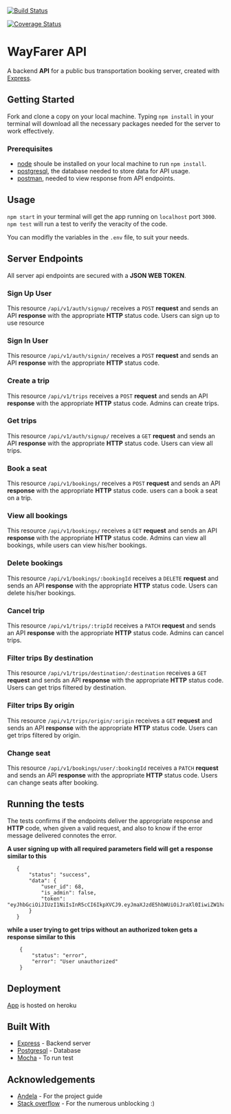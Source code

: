 [![Build Status](https://travis-ci.com/Kaytbode/wayFarer.svg?branch=master)](https://travis-ci.com/Kaytbode/wayFarer)

[![Coverage Status](https://coveralls.io/repos/github/Kaytbode/wayFarer/badge.svg?branch=master)](https://coveralls.io/github/Kaytbode/wayFarer?branch=master)

# WayFarer API
A backend **API** for a public bus transportation booking server, created with 
[Express](https://expressjs.com/).

## Getting Started
Fork and clone a copy on your local machine. Typing `npm install` in your terminal will
download all the necessary packages needed for the server to work effectively.

### Prerequisites
+ [node](https://nodejs.org/en/) shoule be installed on your local machine to run `npm install`.
+ [postgresql](https://www.postgresql.org/download/), the database needed to store data for API usage.
+ [postman](https://www.getpostman.com/), needed to view response from API endpoints.

## Usage
`npm start` in your terminal will get the app running on `localhost` port `3000`.
`npm test` will run a test to verify the veracity of the code.

You can modifly the variables in the `.env` file, to suit your needs.

## Server Endpoints
All server api endpoints are secured with a **JSON WEB TOKEN**.
### Sign Up User
This resource `/api/v1/auth/signup/` receives a `POST` **request** and sends an API **response** with the appropriate **HTTP** status code. Users can sign up to use resource
### Sign In User
This resource `/api/v1/auth/signin/` receives a `POST` **request** and sends an API **response** with the appropriate **HTTP** status code.  
### Create a trip
This resource `/api/v1/trips` receives a `POST` **request** and sends an API **response** with the appropriate **HTTP** status code. Admins can create trips.
### Get trips
This resource `/api/v1/auth/signup/` receives a `GET` **request** and sends an API **response** with the appropriate **HTTP** status code. Users can view all trips.
### Book a seat
This resource `/api/v1/bookings/` receives a `POST` **request** and sends an API **response** with the appropriate **HTTP** status code. users can a book a seat on a trip.
### View all bookings
This resource `/api/v1/bookings/` receives a `GET` **request** and sends an API **response** with the appropriate **HTTP** status code. Admins can view all bookings, while users can view his/her bookings.
### Delete bookings
This resource `/api/v1/bookings/:bookingId` receives a `DELETE` **request** and sends an API **response** with the appropriate **HTTP** status code. Users can delete his/her bookings.
### Cancel trip
This resource `/api/v1/trips/:tripId` receives a `PATCH` **request** and sends an API **response** with the appropriate **HTTP** status code. Admins can cancel trips.
### Filter trips By destination
This resource `/api/v1/trips/destination/:destination` receives a `GET` **request** and sends an API **response** with the appropriate **HTTP** status code. Users can get trips filtered by destination. 
### Filter trips By origin
This resource `/api/v1/trips/origin/:origin` receives a `GET` **request** and sends an API **response** with the appropriate **HTTP** status code. Users can get trips filtered by origin.
### Change seat
This resource `/api/v1/bookings/user/:bookingId` receives a `PATCH` **request** and sends an API **response** with the appropriate **HTTP** status code. Users can change seats after booking.

## Running the tests
The tests confirms if the endpoints deliver the appropriate response and **HTTP** code, when given a valid request, and also to know if the error message delivered connotes the error.  
  
 **A user signing up with all required parameters field will get a response similar to this**
 ```
    {
        "status": "success",
        "data": {
            "user_id": 68,
            "is_admin": false,
            "token": "eyJhbGciOiJIUzI1NiIsInR5cCI6IkpXVCJ9.eyJmaXJzdE5hbWUiOiJraXl0IiwiZW1haWwiOiJrb2l5dEB5YWhvby5jb20iLCJsYXN0TmFtZSI6ImtvIiwicGFzc3dvcmQiOiJydHRyIiwiaWF0IjoxNTYyOTIxNzg4LCJleHAiOjE1NjI5MjIzOTJ9.MEStHWv_e5MHedALI35Po5La2OJXsgpkukBWS8Xnyhg"
        }
    }
```
**while a user trying to get trips without an authorized token gets a response similar to this**
```
    {
        "status": "error",
        "error": "User unauthorized"
    }
```
## Deployment
[App](https://safe-stream-26808.herokuapp.com/) is hosted on heroku

## Built With
+ [Express](https://expressjs.com/) - Backend server
+ [Postgresql](https://www.postgresql.org/download/) - Database
+ [Mocha](https://mochajs.org/) - To run test

## Acknowledgements
+ [Andela](https://andela.com/) - For the project guide
+ [Stack overflow](https://stackoverflow.com/) - For the numerous unblocking :)

